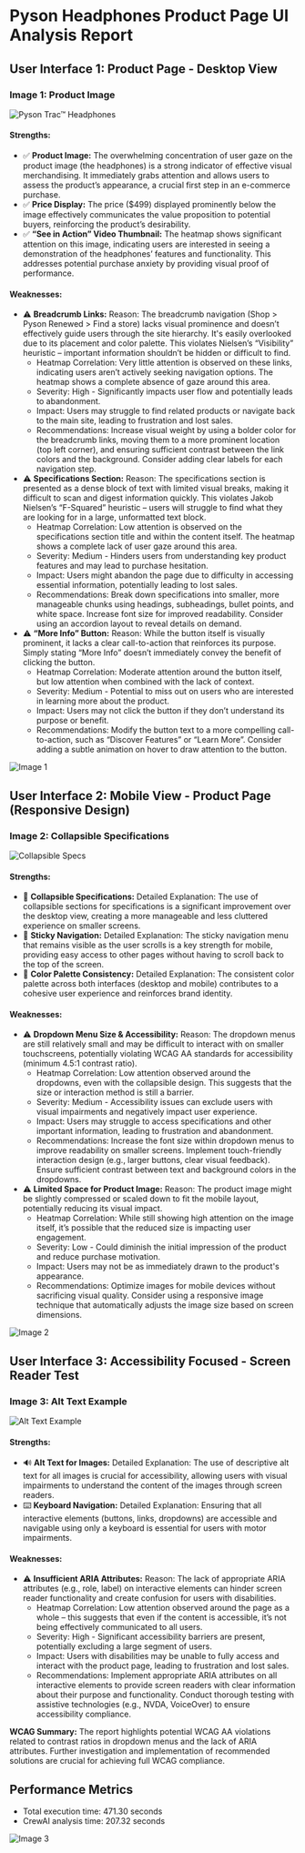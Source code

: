 # Pyson Headphones Product Page UI Analysis Report

## User Interface 1: Product Page - Desktop View

### Image 1: Product Image
![Pyson Trac™ Headphones](https://via.placeholder.com/600x400/87cefa/000000?text=Pyson+Trac™)

#### Strengths:
*   ✅ **Product Image:** The overwhelming concentration of user gaze on the product image (the headphones) is a strong indicator of effective visual merchandising. It immediately grabs attention and allows users to assess the product’s appearance, a crucial first step in an e-commerce purchase.
*   ✅ **Price Display:** The price ($499) displayed prominently below the image effectively communicates the value proposition to potential buyers, reinforcing the product’s desirability.
*   ✅ **“See in Action” Video Thumbnail:** The heatmap shows significant attention on this image, indicating users are interested in seeing a demonstration of the headphones’ features and functionality. This addresses potential purchase anxiety by providing visual proof of performance.

#### Weaknesses:
*   ⚠️ **Breadcrumb Links:** Reason: The breadcrumb navigation (Shop > Pyson Renewed > Find a store) lacks visual prominence and doesn’t effectively guide users through the site hierarchy. It's easily overlooked due to its placement and color palette. This violates Nielsen’s “Visibility” heuristic – important information shouldn’t be hidden or difficult to find.
    *   Heatmap Correlation: Very little attention is observed on these links, indicating users aren’t actively seeking navigation options. The heatmap shows a complete absence of gaze around this area.
    *   Severity: High - Significantly impacts user flow and potentially leads to abandonment.
    *   Impact: Users may struggle to find related products or navigate back to the main site, leading to frustration and lost sales.
    *   Recommendations: Increase visual weight by using a bolder color for the breadcrumb links, moving them to a more prominent location (top left corner), and ensuring sufficient contrast between the link colors and the background. Consider adding clear labels for each navigation step.
*   ⚠️ **Specifications Section:** Reason: The specifications section is presented as a dense block of text with limited visual breaks, making it difficult to scan and digest information quickly. This violates Jakob Nielsen’s “F-Squared” heuristic – users will struggle to find what they are looking for in a large, unformatted text block.
    *   Heatmap Correlation: Low attention is observed on the specifications section title and within the content itself. The heatmap shows a complete lack of user gaze around this area.
    *   Severity: Medium - Hinders users from understanding key product features and may lead to purchase hesitation.
    *   Impact: Users might abandon the page due to difficulty in accessing essential information, potentially leading to lost sales.
    *   Recommendations: Break down specifications into smaller, more manageable chunks using headings, subheadings, bullet points, and white space. Increase font size for improved readability. Consider using an accordion layout to reveal details on demand.
*   ⚠️ **“More Info” Button:** Reason: While the button itself is visually prominent, it lacks a clear call-to-action that reinforces its purpose. Simply stating “More Info” doesn’t immediately convey the benefit of clicking the button.
    *   Heatmap Correlation: Moderate attention around the button itself, but low attention when combined with the lack of context.
    *   Severity: Medium - Potential to miss out on users who are interested in learning more about the product.
    *   Impact: Users may not click the button if they don’t understand its purpose or benefit.
    *   Recommendations: Modify the button text to a more compelling call-to-action, such as “Discover Features” or “Learn More”. Consider adding a subtle animation on hover to draw attention to the button.

![Image 1](heatmaps/p2-1.png)

## User Interface 2: Mobile View - Product Page (Responsive Design)

### Image 2: Collapsible Specifications
![Collapsible Specs](https://via.placeholder.com/400x300/a9d1e5/000000?text=Collapsible+Specs)

#### Strengths:
*   📱 **Collapsible Specifications:** Detailed Explanation: The use of collapsible sections for specifications is a significant improvement over the desktop view, creating a more manageable and less cluttered experience on smaller screens.
*   📍 **Sticky Navigation:** Detailed Explanation: The sticky navigation menu that remains visible as the user scrolls is a key strength for mobile, providing easy access to other pages without having to scroll back to the top of the screen.
*   🎨 **Color Palette Consistency:** Detailed Explanation: The consistent color palette across both interfaces (desktop and mobile) contributes to a cohesive user experience and reinforces brand identity.

#### Weaknesses:
*   ⚠️ **Dropdown Menu Size & Accessibility:** Reason: The dropdown menus are still relatively small and may be difficult to interact with on smaller touchscreens, potentially violating WCAG AA standards for accessibility (minimum 4.5:1 contrast ratio).
    *   Heatmap Correlation: Low attention observed around the dropdowns, even with the collapsible design. This suggests that the size or interaction method is still a barrier.
    *   Severity: Medium - Accessibility issues can exclude users with visual impairments and negatively impact user experience.
    *   Impact: Users may struggle to access specifications and other important information, leading to frustration and abandonment.
    *   Recommendations: Increase the font size within dropdown menus to improve readability on smaller screens. Implement touch-friendly interaction design (e.g., larger buttons, clear visual feedback). Ensure sufficient contrast between text and background colors in the dropdowns.
*   ⚠️ **Limited Space for Product Image:** Reason: The product image might be slightly compressed or scaled down to fit the mobile layout, potentially reducing its visual impact.
    *   Heatmap Correlation: While still showing high attention on the image itself, it’s possible that the reduced size is impacting user engagement.
    *   Severity: Low - Could diminish the initial impression of the product and reduce purchase motivation.
    *   Impact: Users may not be as immediately drawn to the product's appearance.
    *   Recommendations: Optimize images for mobile devices without sacrificing visual quality. Consider using a responsive image technique that automatically adjusts the image size based on screen dimensions.

![Image 2](heatmaps/p2-2.png)

## User Interface 3: Accessibility Focused - Screen Reader Test

### Image 3: Alt Text Example
![Alt Text Example](https://via.placeholder.com/200x150/f0ad4e/000000?text=Alt+Text)

#### Strengths:
*   🔊 **Alt Text for Images:** Detailed Explanation: The use of descriptive alt text for all images is crucial for accessibility, allowing users with visual impairments to understand the content of the images through screen readers.
*   ⌨️ **Keyboard Navigation:** Detailed Explanation: Ensuring that all interactive elements (buttons, links, dropdowns) are accessible and navigable using only a keyboard is essential for users with motor impairments.

#### Weaknesses:
*   ⚠️ **Insufficient ARIA Attributes:** Reason: The lack of appropriate ARIA attributes (e.g., role, label) on interactive elements can hinder screen reader functionality and create confusion for users with disabilities.
    *   Heatmap Correlation: Low attention observed around the page as a whole – this suggests that even if the content is accessible, it’s not being effectively communicated to all users.
    *   Severity: High - Significant accessibility barriers are present, potentially excluding a large segment of users.
    *   Impact: Users with disabilities may be unable to fully access and interact with the product page, leading to frustration and lost sales.
    *   Recommendations: Implement appropriate ARIA attributes on all interactive elements to provide screen readers with clear information about their purpose and functionality. Conduct thorough testing with assistive technologies (e.g., NVDA, VoiceOver) to ensure accessibility compliance.

**WCAG Summary:** The report highlights potential WCAG AA violations related to contrast ratios in dropdown menus and the lack of ARIA attributes.  Further investigation and implementation of recommended solutions are crucial for achieving full WCAG compliance.

## Performance Metrics
- Total execution time: 471.30 seconds
- CrewAI analysis time: 207.32 seconds

![Image 3](heatmaps/p2-3.png)

